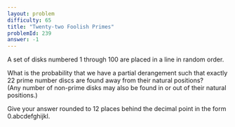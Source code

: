 ```yaml
---
layout: problem
difficulty: 65
title: "Twenty-two Foolish Primes"
problemId: 239
answer: -1
---
```

A set of disks numbered 1 through 100 are placed in a line in random order.

What is the probability that we have a partial derangement such that exactly 22 prime number discs are found away from their natural positions?  
 (Any number of non-prime disks may also be found in or out of their natural positions.)

Give your answer rounded to 12 places behind the decimal point in the form 0.abcdefghijkl.
